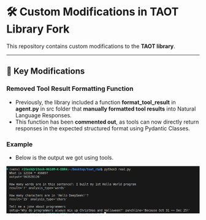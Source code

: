 # 🛠️ Custom Modifications in TAOT Library Fork

This repository contains custom modifications to the **TAOT library**.

---

## 🔄 **Key Modifications**

### **Removed Tool Result Formatting Function**
- Previously, the library included a function **format_tool_result** in **agent.py** in src folder that **manually formatted tool results** into Natural Language Responses.
- This function has been **commented out**, as tools can now directly return responses in the expected structured format using Pydantic Classes.

### **Example**
- Below is the output we got using tools.

<img src="Screenshot from 2025-03-05 16-28-00.png" />

